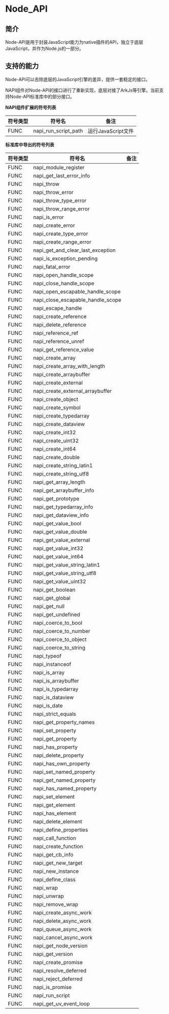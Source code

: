 # Node_API



## 简介



Node-API是用于封装JavaScript能力为native插件的API，独立于底层JavaScript，并作为Node.js的一部分。

## 支持的能力



Node-API可以去除底层的JavaScript引擎的差异，提供一套稳定的接口。

NAPI组件对Node-API的接口进行了重新实现，底层对接了ArkJs等引擎。当前支持Node-API标准库中的部分接口。

**NAPI组件扩展的符号列表**

|符号类型|符号名|备注|
| --- | --- | --- |
|FUNC|napi_run_script_path|运行JavaScript文件|

**标准库中导出的符号列表**

|符号类型|符号名|备注|
| --- | --- | --- |
|FUNC|napi_module_register||
|FUNC|napi_get_last_error_info||
|FUNC|napi_throw||
|FUNC|napi_throw_error||
|FUNC|napi_throw_type_error||
|FUNC|napi_throw_range_error||
|FUNC|napi_is_error||
|FUNC|napi_create_error||
|FUNC|napi_create_type_error||
|FUNC|napi_create_range_error||
|FUNC|napi_get_and_clear_last_exception||
|FUNC|napi_is_exception_pending||
|FUNC|napi_fatal_error||
|FUNC|napi_open_handle_scope||
|FUNC|napi_close_handle_scope||
|FUNC|napi_open_escapable_handle_scope||
|FUNC|napi_close_escapable_handle_scope||
|FUNC|napi_escape_handle||
|FUNC|napi_create_reference||
|FUNC|napi_delete_reference||
|FUNC|napi_reference_ref||
|FUNC|napi_reference_unref||
|FUNC|napi_get_reference_value||
|FUNC|napi_create_array||
|FUNC|napi_create_array_with_length||
|FUNC|napi_create_arraybuffer||
|FUNC|napi_create_external||
|FUNC|napi_create_external_arraybuffer||
|FUNC|napi_create_object||
|FUNC|napi_create_symbol||
|FUNC|napi_create_typedarray||
|FUNC|napi_create_dataview||
|FUNC|napi_create_int32||
|FUNC|napi_create_uint32||
|FUNC|napi_create_int64||
|FUNC|napi_create_double||
|FUNC|napi_create_string_latin1||
|FUNC|napi_create_string_utf8||
|FUNC|napi_get_array_length||
|FUNC|napi_get_arraybuffer_info||
|FUNC|napi_get_prototype||
|FUNC|napi_get_typedarray_info||
|FUNC|napi_get_dataview_info||
|FUNC|napi_get_value_bool||
|FUNC|napi_get_value_double||
|FUNC|napi_get_value_external||
|FUNC|napi_get_value_int32||
|FUNC|napi_get_value_int64||
|FUNC|napi_get_value_string_latin1||
|FUNC|napi_get_value_string_utf8||
|FUNC|napi_get_value_uint32||
|FUNC|napi_get_boolean||
|FUNC|napi_get_global||
|FUNC|napi_get_null||
|FUNC|napi_get_undefined||
|FUNC|napi_coerce_to_bool||
|FUNC|napi_coerce_to_number||
|FUNC|napi_coerce_to_object||
|FUNC|napi_coerce_to_string||
|FUNC|napi_typeof||
|FUNC|napi_instanceof||
|FUNC|napi_is_array||
|FUNC|napi_is_arraybuffer||
|FUNC|napi_is_typedarray||
|FUNC|napi_is_dataview||
|FUNC|napi_is_date||
|FUNC|napi_strict_equals||
|FUNC|napi_get_property_names||
|FUNC|napi_set_property||
|FUNC|napi_get_property||
|FUNC|napi_has_property||
|FUNC|napi_delete_property||
|FUNC|napi_has_own_property||
|FUNC|napi_set_named_property||
|FUNC|napi_get_named_property||
|FUNC|napi_has_named_property||
|FUNC|napi_set_element||
|FUNC|napi_get_element||
|FUNC|napi_has_element||
|FUNC|napi_delete_element||
|FUNC|napi_define_properties||
|FUNC|napi_call_function||
|FUNC|napi_create_function||
|FUNC|napi_get_cb_info||
|FUNC|napi_get_new_target||
|FUNC|napi_new_instance||
|FUNC|napi_define_class||
|FUNC|napi_wrap||
|FUNC|napi_unwrap||
|FUNC|napi_remove_wrap||
|FUNC|napi_create_async_work||
|FUNC|napi_delete_async_work||
|FUNC|napi_queue_async_work||
|FUNC|napi_cancel_async_work||
|FUNC|napi_get_node_version||
|FUNC|napi_get_version||
|FUNC|napi_create_promise||
|FUNC|napi_resolve_deferred||
|FUNC|napi_reject_deferred||
|FUNC|napi_is_promise||
|FUNC|napi_run_script||
|FUNC|napi_get_uv_event_loop||